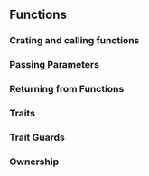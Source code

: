 Functions
---------

### Crating and calling functions

### Passing Parameters

### Returning from Functions

### Traits

### Trait Guards

### Ownership
